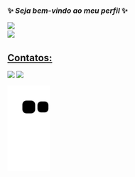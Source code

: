 ### ✨ _Seja bem-vindo ao meu perfil_   ✨

<div>
<a href="https://github.com/Tiago2lucas">
<img height="180em" src="https://github-readme-stats.vercel.app/api/top-langs/?username=Tiago2lucas&layout=compact&langs_count=7&theme=chartreuse-dark"/>
<br>
<img height="180em" src="https://github-readme-stats.vercel.app/api?username=Tiago2lucas&show_icons=true&theme=chartreuse-dark&include_all_commits=true&count_private=true"/>
</div>

## Contatos:
<div>
<a href = "mailto:tiagodop001@gmail.com"><img src="https://img.shields.io/badge/Gmail-D14836?style=for-the-badge&logo=gmail&logoColor=white" target="_blank"></a>
<a href="https://www.linkedin.com/in/tiago-lucas-558000253/" target="_blank"><img src="https://img.shields.io/badge/-LinkedIn-%230077B5?style=for-the-badge&logo=linkedin&logoColor=white" target="_blank"></a>
</div>

![Snake animation](https://github.com/Tiago2lucas/Tiago2lucas/blob/output/github-contribution-grid-snake.svg)

